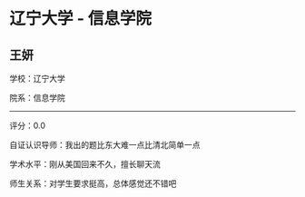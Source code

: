 # 辽宁大学 - 信息学院

## 王妍

学校：辽宁大学

院系：信息学院

* * *

评分：0.0

自证认识导师：我出的题比东大难一点比清北简单一点

学术水平：刚从美国回来不久，擅长聊天流

师生关系：对学生要求挺高，总体感觉还不错吧